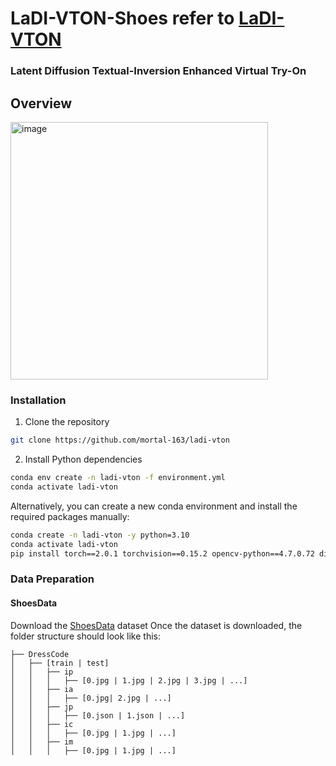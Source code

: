# LaDI-VTON-Shoes refer to [**LaDI-VTON**](https://github.com/miccunifi/ladi-vton)

### Latent Diffusion Textual-Inversion Enhanced Virtual Try-On


## Overview
<img width="412" alt="image" src="https://github.com/mortal-163/ladi-vton/assets/92249359/ca6a9d0c-0105-4642-98c6-57c7fb271a46">


### Installation

1. Clone the repository

```sh
git clone https://github.com/mortal-163/ladi-vton
```

2. Install Python dependencies

```sh
conda env create -n ladi-vton -f environment.yml
conda activate ladi-vton
```

Alternatively, you can create a new conda environment and install the required packages manually:

```sh
conda create -n ladi-vton -y python=3.10
conda activate ladi-vton
pip install torch==2.0.1 torchvision==0.15.2 opencv-python==4.7.0.72 diffusers==0.14.0 transformers==4.27.3 accelerate==0.18.0 clean-fid==0.1.35 torchmetrics[image]==0.11.4 wandb==0.14.0 matplotlib==3.7.1 tqdm xformers
```

### Data Preparation

#### ShoesData

Download the [ShoesData]() dataset
Once the dataset is downloaded, the folder structure should look like this:

```
├── DressCode
│   ├── [train | test]
│   │   ├── ip
│   │   │   ├── [0.jpg | 1.jpg | 2.jpg | 3.jpg | ...]
│   │   ├── ia
│   │   │   ├── [0.jpg| 2.jpg | ...]
│   │   ├── jp
│   │   │   ├── [0.json | 1.json | ...]
│   │   ├── ic
│   │   │   ├── [0.jpg | 1.jpg | ...]
│   │   ├── im
│   │   │   ├── [0.jpg | 1.jpg | ...]
```


</details>




